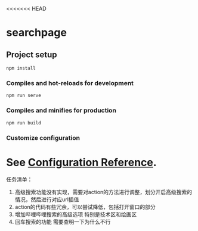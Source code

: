 <<<<<<< HEAD
# searchpage

## Project setup
```
npm install
```

### Compiles and hot-reloads for development
```
npm run serve
```

### Compiles and minifies for production
```
npm run build
```

### Customize configuration
See [Configuration Reference](https://cli.vuejs.org/config/).
=======
任务清单：
1. 高级搜索功能没有实现，需要对action的方法进行调整，划分开启高级搜索的情况，然后进行对应url插值
2. action的代码有些冗余，可以尝试降低，包括打开窗口的部分
3. 增加哔哩哔哩搜索的高级选项 特别是技术区和绘画区
4. 回车搜索的功能 需要查明一下为什么不行